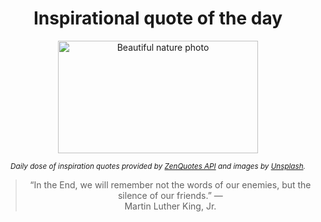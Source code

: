 
<div align="center">

# Inspirational quote of the day

<img src="./data/photo.jpeg" alt="Beautiful nature photo" width="320" height="180">

<sub><i>Daily dose of inspiration quotes provided by [ZenQuotes API](https://zenquotes.io/) and images by [Unsplash](https://unsplash.com/).</i></sub>


<blockquote>&ldquo;In the End, we will remember not the words of our enemies, but the silence of our friends.&rdquo; &mdash; <footer>Martin Luther King, Jr.</footer></blockquote>

</div>
